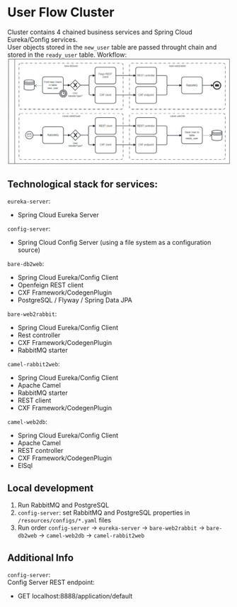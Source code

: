 # User Flow Cluster
Cluster contains 4 chained business services and Spring Cloud Eureka/Config services.   
User objects stored in the `new_user` table are passed throught chain and stored in the `ready_user` table.
Workflow:
![process.png](.assets/process.png)

## Technological stack for services:

`eureka-server`:
- Spring Cloud Eureka Server

`config-server`:
- Spring Cloud Config Server (using a file system as a configuration source)

`bare-db2web`:
- Spring Cloud Eureka/Config Client
- Openfeign REST client
- CXF Framework/CodegenPlugin
- PostgreSQL / Flyway / Spring Data JPA


`bare-web2rabbit`:
- Spring Cloud Eureka/Config Client
- Rest controller
- CXF Framework/CodegenPlugin
- RabbitMQ starter

`camel-rabbit2web`:
- Spring Cloud Eureka/Config Client
- Apache Camel
- RabbitMQ starter
- REST client
- CXF Framework/CodegenPlugin

`camel-web2db`:
- Spring Cloud Eureka/Config Client
- Apache Camel
- REST controller
- CXF Framework/CodegenPlugin
- ElSql

## Local development

1. Run RabbitMQ and PostgreSQL
2. `config-server`: set RabbitMQ and PostgreSQL properties in `/resources/configs/*.yaml` files
3. Run order `config-server` -> `eureka-server` -> `bare-web2rabbit` -> `bare-db2web` -> `camel-web2db` -> `camel-rabbit2web`

## Additional Info

`config-server`:  
Config Server REST endpoint: 
- GET localhost:8888/application/default
